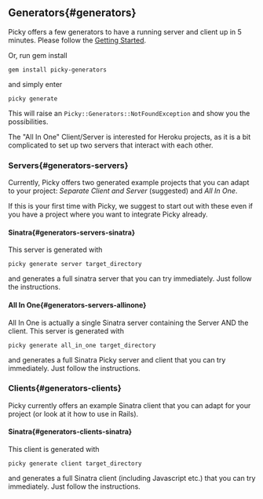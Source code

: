 ## Generators{#generators}

Picky offers a few generators to have a running server and client up in 5 minutes. Please follow the [Getting Started](getting_started.html).

Or, run gem install

    gem install picky-generators

and simply enter

    picky generate

This will raise an `Picky::Generators::NotFoundException` and show you the possibilities.

The "All In One" Client/Server is interested for Heroku projects, as it is a bit complicated to set up two servers that interact with each other.

### Servers{#generators-servers}

Currently, Picky offers two generated example projects that you can adapt to your project: *Separate Client and Server* (suggested) and *All In One*.

If this is your first time with Picky, we suggest to start out with these even if you have a project where you want to integrate Picky already.

#### Sinatra{#generators-servers-sinatra}

This server is generated with

    picky generate server target_directory

and generates a full sinatra server that you can try immediately. Just follow the instructions.

#### All In One{#generators-servers-allinone}

All In One is actually a single Sinatra server containing the Server AND the client. This server is generated with

    picky generate all_in_one target_directory

and generates a full Sinatra Picky server and client that you can try immediately. Just follow the instructions.

### Clients{#generators-clients}

Picky currently offers an example Sinatra client that you can adapt for your project (or look at it how to use in Rails).

#### Sinatra{#generators-clients-sinatra}

This client is generated with

    picky generate client target_directory

and generates a full Sinatra client (including Javascript etc.) that you can try immediately. Just follow the instructions.